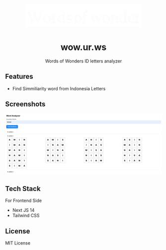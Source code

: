 <div align="center">
  <img src="public/docs/logo-default.png" width="370px" height="80px" alt="logo" />
  <h1>wow.ur.ws</h1>
  <p>Words of Wonders ID letters analyzer</p>
</div>

## Features

- Find Simmiliarity word from Indonesia Letters

## Screenshots

![ss 1](public/docs/screenshot.png)


## Tech Stack

For Frontend Side

- Next JS 14
- Tailwind CSS


## License

MIT License
